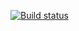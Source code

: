 [![Build status](https://ci.appveyor.com/api/projects/status/mwpvpka4qgp2niny?svg=true)](https://ci.appveyor.com/project/Lst47/selenium)
